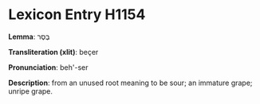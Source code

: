 # Lexicon Entry H1154

**Lemma**: בֶּסֶר

**Transliteration (xlit)**: beçer

**Pronunciation**: beh'-ser

**Description**:
from an unused root meaning to be sour; an immature grape; unripe grape.

